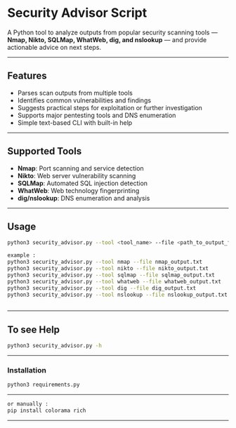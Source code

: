 # Security Advisor Script

A Python tool to analyze outputs from popular security scanning tools — **Nmap, Nikto, SQLMap, WhatWeb, dig, and nslookup** — and provide actionable advice on next steps.

---

## Features

- Parses scan outputs from multiple tools
- Identifies common vulnerabilities and findings
- Suggests practical steps for exploitation or further investigation
- Supports major pentesting tools and DNS enumeration
- Simple text-based CLI with built-in help

---

## Supported Tools

- **Nmap**: Port scanning and service detection
- **Nikto**: Web server vulnerability scanning
- **SQLMap**: Automated SQL injection detection
- **WhatWeb**: Web technology fingerprinting
- **dig/nslookup**: DNS enumeration and analysis

---

## Usage

```bash
python3 security_advisor.py --tool <tool_name> --file <path_to_output_file>

example :
python3 security_advisor.py --tool nmap --file nmap_output.txt
python3 security_advisor.py --tool nikto --file nikto_output.txt
python3 security_advisor.py --tool sqlmap --file sqlmap_output.txt
python3 security_advisor.py --tool whatweb --file whatweb_output.txt
python3 security_advisor.py --tool dig --file dig_output.txt
python3 security_advisor.py --tool nslookup --file nslookup_output.txt
 
```
---
## To see Help
```bash
python3 security_advisor.py -h
```
---
### Installation
```bash
python3 requirements.py
```
---
```bash
or manually :  
pip install colorama rich
```
---
